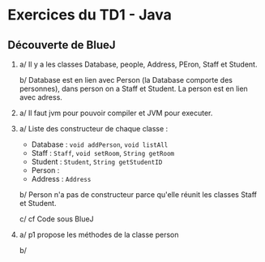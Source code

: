 # Exercices du TD1 - Java 

## Découverte de BlueJ 

1. a/ Il y a les classes Database, people, Address, PEron, Staff et Student.
   
   b/ Database est en lien avec Person (la Database comporte des personnes), dans person on a Staff et Student. La person est en lien avec adress.

2. a/ Il faut jvm pour pouvoir compiler et JVM pour executer.

3. a/ Liste des constructeur de chaque classe :
   * Database : `void addPerson`, `void listAll`
   * Staff : `Staff`, `void setRoom`, `String getRoom`
   * Student : `Student`, `String getStudentID`
   * Person : 
   * Address : `Address`
   
   b/ Person n'a pas de constructeur parce qu'elle réunit les classes Staff et Student.
   
   c/ cf Code sous BlueJ
   
4. a/ p1 propose les méthodes de la classe person
   
   b/ 
